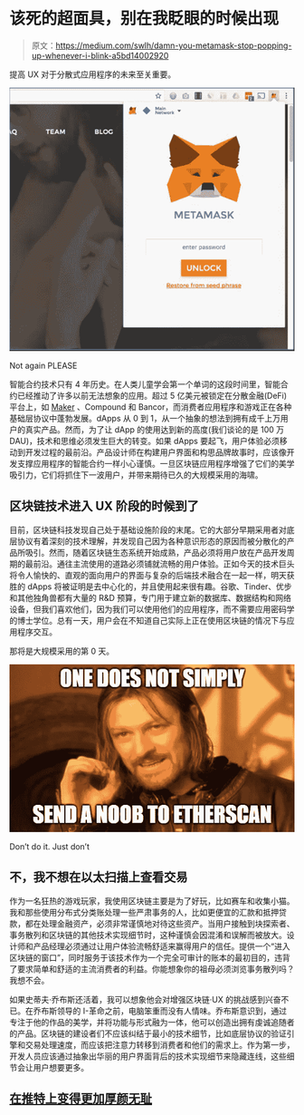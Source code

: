 # 该死的超面具，别在我眨眼的时候出现

> 原文：<https://medium.com/swlh/damn-you-metamask-stop-popping-up-whenever-i-blink-a5bd14002920>

提高 UX 对于分散式应用程序的未来至关重要。

![](img/7f21017139d6cb4a56fb252f082955f9.png)

Not again PLEASE

智能合约技术只有 4 年历史。在人类儿童学会第一个单词的这段时间里，智能合约已经推动了许多以前无法想象的应用。超过 5 亿美元被锁定在分散金融(DeFi)平台上，如 [Maker](https://makerdao.com/) 、Compound 和 Bancor，而消费者应用程序和游戏正在各种基础层协议中蓬勃发展。dApps 从 0 到 1，从一个抽象的想法到拥有成千上万用户的真实产品。然而，为了让 dApp 的使用达到新的高度(我们谈论的是 100 万 DAU)，技术和思维必须发生巨大的转变。如果 dApps 要起飞，用户体验必须移动到开发过程的最前沿。产品设计师在构建用户界面和构思品牌故事时，应该像开发支撑应用程序的智能合约一样小心谨慎。一旦区块链应用程序增强了它们的美学吸引力，它们将抓住下一波用户，并带来期待已久的大规模采用的海啸。

## **区块链技术进入 UX 阶段的时候到了**

目前，区块链科技发现自己处于基础设施阶段的末尾。它的大部分早期采用者对底层协议有着深刻的技术理解，并发现自己因为各种意识形态的原因而被分散化的产品所吸引。然而，随着区块链生态系统开始成熟，产品必须将用户放在产品开发周期的最前沿。通往主流使用的道路必须铺就流畅的用户体验。正如今天的技术巨头将令人愉快的、直观的面向用户的界面与复杂的后端技术融合在一起一样，明天获胜的 dApps 将被证明是去中心化的，并且使用起来很有趣。谷歌、Tinder、优步和其他独角兽都有大量的 R&D 预算，专门用于建立新的数据库、数据结构和网络设备，但我们喜欢他们，因为我们可以使用他们的应用程序，而不需要应用密码学的博士学位。总有一天，用户会在不知道自己实际上正在使用区块链的情况下与应用程序交互。

那将是大规模采用的第 0 天。

![](img/4b1de428bfeff1d256aacb86857e9665.png)

Don’t do it. Just don’t

## **不，我不想在以太扫描上查看交易**

作为一名狂热的游戏玩家，我使用区块链主要是为了好玩，比如赛车和收集小猫。我和那些使用分布式分类账处理一些严肃事务的人，比如更便宜的汇款和抵押贷款，都在处理金融资产，必须非常谨慎地对待这些资产。当用户接触到块探索者、事务散列和区块链的其他技术实现细节时，这种谨慎会因混淆和误解而被放大。设计师和产品经理必须通过让用户体验流畅舒适来赢得用户的信任。提供一个“进入区块链的窗口”，同时服务于该技术作为一个完全可审计的账本的最初目的，违背了要求简单和舒适的主流消费者的利益。你能想象你的祖母必须浏览事务散列吗？我想不会。

如果史蒂夫·乔布斯还活着，我可以想象他会对增强区块链·UX 的挑战感到兴奋不已。在乔布斯领导的 I-革命之前，电脑笨重而没有人情味。乔布斯意识到，通过专注于他的作品的美学，并将功能与形式融为一体，他可以创造出拥有虔诚追随者的产品。区块链的建设者们不应该纠结于最小的技术细节，比如底层协议的验证引擎和交易处理速度，而应该把注意力转移到消费者和他们的需求上。作为第一步，开发人员应该通过抽象出华丽的用户界面背后的技术实现细节来隐藏连线，这些细节会让用户想要更多。

## [在推特上变得更加厚颜无耻](https://twitter.com/TimmyCheeky)